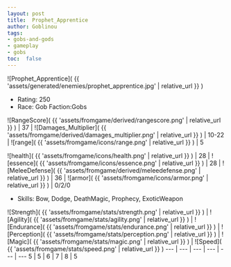 ```yaml
---
layout: post
title:  Prophet_Apprentice
author: Goblinou
tags:
- gobs-and-gods
- gameplay
- gobs
toc:  false
---
```


![Prophet_Apprentice]( {{ 'assets/generated/enemies/prophet_apprentice.jpg' | relative_url }} )
- Rating: 250
- Race: Gob  Faction:Gobs

![RangeScore]( {{ 'assets/fromgame/derived/rangescore.png' | relative_url }} ) | 37 | ![Damages_Multiplier]( {{ 'assets/fromgame/derived/damages_multiplier.png' | relative_url }} ) | 10-22 | ![range]( {{ 'assets/fromgame/icons/range.png' | relative_url }} ) | 5


![health]( {{ 'assets/fromgame/icons/health.png' | relative_url }} ) | 28 | ![essence]( {{ 'assets/fromgame/icons/essence.png' | relative_url }} ) | 28 | ![MeleeDefense]( {{ 'assets/fromgame/derived/meleedefense.png' | relative_url }} ) | 36 | ![armor]( {{ 'assets/fromgame/icons/armor.png' | relative_url }} ) | 0/2/0

* Skills: Bow, Dodge, DeathMagic, Prophecy, ExoticWeapon

![Strength]( {{ 'assets/fromgame/stats/strength.png' | relative_url }} ) | ![Agility]( {{ 'assets/fromgame/stats/agility.png' | relative_url }} ) | ![Endurance]( {{ 'assets/fromgame/stats/endurance.png' | relative_url }} ) | ![Perception]( {{ 'assets/fromgame/stats/perception.png' | relative_url }} ) | ![Magic]( {{ 'assets/fromgame/stats/magic.png' | relative_url }} ) | ![Speed]( {{ 'assets/fromgame/stats/speed.png' | relative_url }} )
--- | --- | --- | --- | --- | ---
5 | 5 | 6 | 7 | 8 | 5
